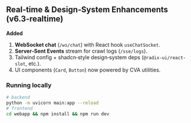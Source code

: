 ## Real‑time & Design‑System Enhancements (v6.3‑realtime)

**Added**
1. **WebSocket chat** (`/ws/chat`) with React hook `useChatSocket`.
2. **Server‑Sent Events** stream for crawl logs (`/sse/logs`).
3. Tailwind config + shadcn‑style design‑system deps (`@radix-ui/react-slot`, etc.).
4. UI components (`Card`, `Button`) now powered by CVA utilities.

### Running locally
```bash
# backend
python -m uvicorn main:app --reload
# frontend
cd webapp && npm install && npm run dev
```